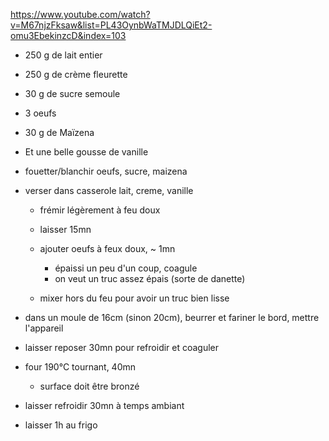 https://www.youtube.com/watch?v=M67njzFksaw&list=PL43OynbWaTMJDLQiEt2-omu3EbekinzcD&index=103

- 250 g de lait entier
- 250 g de crème fleurette
- 30 g de sucre semoule
- 3 oeufs
- 30 g de Maïzena
- Et une belle gousse de vanille

- fouetter/blanchir oeufs, sucre, maizena

- verser dans casserole lait, creme, vanille
	- frémir légèrement à feu doux
	- laisser 15mn

	- ajouter oeufs à feux doux, ~ 1mn
		- épaissi un peu d'un coup, coagule
		- on veut un truc assez épais (sorte de danette)
	- mixer hors du feu pour avoir un truc bien lisse

- dans un moule de 16cm (sinon 20cm), beurrer et fariner le bord, mettre l'appareil
- laisser reposer 30mn pour refroidir et coaguler
- four 190°C tournant, 40mn
	- surface doit être bronzé
- laisser refroidir 30mn à temps ambiant
- laisser 1h au frigo
